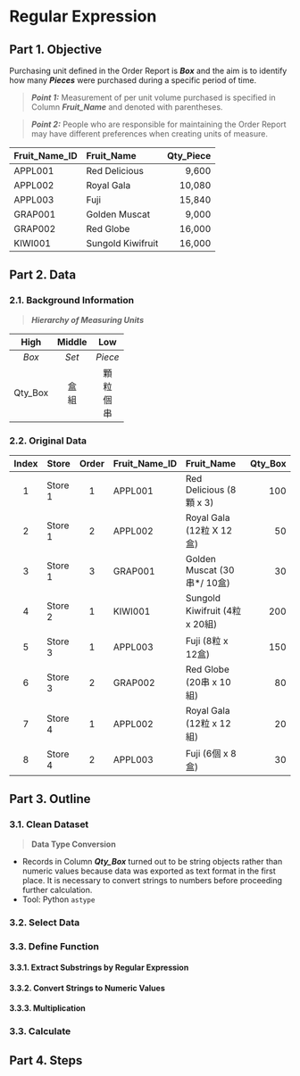 # Regular Expression
## Part 1. Objective
Purchasing unit defined in the Order Report is ***Box*** and the aim is to identify how many ***Pieces*** were purchased during a specific period of time.
> **_Point 1:_** Measurement of per unit volume purchased is specified in Column ***Fruit_Name*** and denoted with parentheses.

> **_Point 2:_** People who are responsible for maintaining the Order Report may have different preferences when creating units of measure. 

| Fruit_Name_ID | Fruit_Name        | Qty_Piece |
| :---          | :---              | ---:      |
| APPL001	      | Red Delicious     |	9,600     |
| APPL002	      | Royal Gala	      | 10,080    |
| APPL003	      | Fuji	            | 15,840    |
| GRAP001	      | Golden Muscat	    | 9,000     |
| GRAP002	      | Red Globe         |	16,000    |
| KIWI001	      | Sungold Kiwifruit |	16,000    |


## Part 2. Data
### 2.1. Background Information
> ***Hierarchy of Measuring Units***

| High    | Middle   | Low                 |
| :---:   | :---:    | :---:               |
| *Box*   | *Set*    | *Piece*             |
| Qty_Box | 盒<br>組 | 顆<br>粒<br>個<br>串 |

### 2.2. Original Data
| Index  | Store   | Order | Fruit_Name_ID | Fruit_Name                     | Qty_Box |  
| :---:  | ---     | :---: | :---          | :---                           | ---:    | 
|      1 | Store 1 |     1 | APPL001       | Red Delicious (8顆 x 3)        |  100    | 
|      2 | Store 1 |     2 | APPL002       | Royal Gala (12粒 X 12盒)       |   50    |  
|      3 | Store 1 |     3 | GRAP001       | Golden Muscat (30串*/ 10盒)    |   30    |  
|      4 | Store 2 |     1 | KIWI001       | Sungold Kiwifruit (4粒 x 20組) |  200    |  
|      5 | Store 3 |     1 | APPL003       | Fuji (8粒 x 12盒)              |  150    | 
|      6 | Store 3 |     2 | GRAP002       | Red Globe (20串 x 10組)        |   80    |  
|      7 | Store 4 |     1 | APPL002       | Royal Gala (12粒 x 12組)       |   20    |  
|      8 | Store 4 |     2 | APPL003       | Fuji (6個 x 8盒)               |   30    | 
## Part 3. Outline
### 3.1. Clean Dataset
> **Data Type Conversion**
- Records in Column ***Qty_Box*** turned out to be string objects rather than numeric values because data was exported as text format in the first place. It is necessary to convert strings to numbers before proceeding further calculation.
- Tool: Python ```astype```

### 3.2. Select Data
### 3.3. Define Function
#### 3.3.1. Extract Substrings by Regular Expression 
#### 3.3.2. Convert Strings to Numeric Values
#### 3.3.3. Multiplication

### 3.3. Calculate 


## Part 4. Steps
